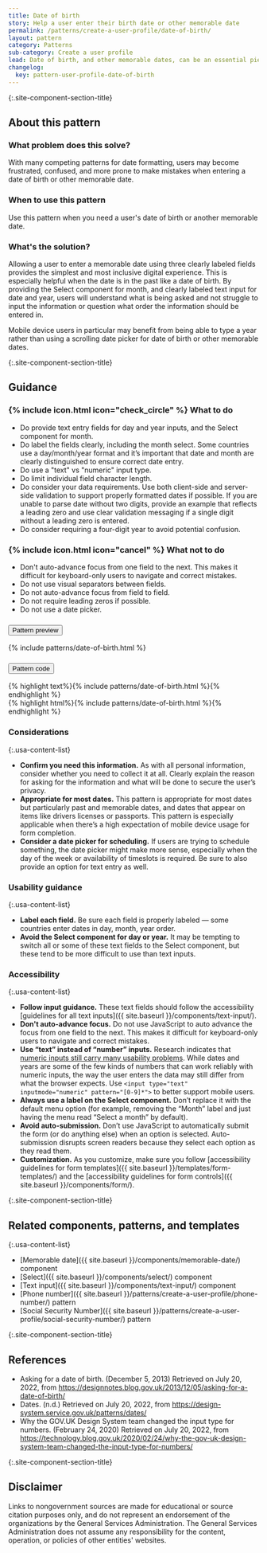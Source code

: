 ```yaml
---
title: Date of birth
story: Help a user enter their birth date or other memorable date
permalink: /patterns/create-a-user-profile/date-of-birth/
layout: pattern
category: Patterns
sub-category: Create a user profile
lead: Date of birth, and other memorable dates, can be an essential piece of information used to validate identity or eligibility for services or benefits. This pattern allows users to enter their date of birth or another memorable date (such as, birth of child, death of loved one) without friction.
changelog:
  key: pattern-user-profile-date-of-birth
---
```


{:.site-component-section-title}
## About this pattern

### What problem does this solve?

With many competing patterns for date formatting, users may become frustrated, confused, and more prone to make mistakes when entering a date of birth or other memorable date.

### When to use this pattern

Use this pattern when you need a user's date of birth or another memorable date.

### What's the solution?

Allowing a user to enter a memorable date using three clearly labeled fields provides the simplest and most inclusive digital experience. This is especially helpful when the date is in the past like a date of birth. By providing the Select component for month, and clearly labeled text input for date and year, users will understand what is being asked and not struggle to input the information or question what order the information should be entered in.

Mobile device users in particular may benefit from being able to type a year rather than using a scrolling date picker for date of birth or other memorable dates.

{:.site-component-section-title}
## Guidance

<div class="grid-row grid-gap-3">
  <div class="tablet:grid-col">
    <div class="do-dont">
      <div class="do-dont__do">
        <h3 class="do-dont__heading">
          {% include icon.html icon="check_circle" %}
          What to do
        </h3>
        <div class="do-dont__content">
          <ul>
            <li>Do provide text entry fields for day and year inputs, and the Select component for month.</li>
            <li>Do label the fields clearly, including the month select. Some countries use a day/month/year format and it’s important that date and month are clearly distinguished to ensure correct date entry.</li>
            <li>Do use a "text" vs "numeric" input type.</li>
            <li>Do limit individual field character length.</li>
            <li>Do consider your data requirements. Use both client-side and server-side validation to support properly formatted dates if possible. If you are unable to parse date without two digits, provide an example that reflects a leading zero and use clear validation messaging if a single digit without a leading zero is entered.</li>
            <li>Do consider requiring a four-digit year to avoid potential confusion.</li>
          </ul>
        </div>
      </div>
    </div>
  </div>
  <div class="tablet:grid-col">
    <div class="do-dont">
      <div class="do-dont__dont">
        <h3 class="do-dont__heading">
          {% include icon.html icon="cancel" %}
          What not to do
        </h3>
        <div class="do-dont__content">
          <ul>
            <li>Don't auto-advance focus from one field to the next. This makes it difficult for keyboard-only users to navigate and correct mistakes.</li>
            <li>Do not use visual separators between fields.</li>
            <li>Do not auto-advance focus from field to field.</li>
            <li>Do not require leading zeros if possible.</li>
            <li>Do not use a date picker.</li>
          </ul>
        </div>
      </div>
    </div>
  </div>
</div>

<div class="usa-accordion usa-accordion--bordered site-accordion-code site-component-preview margin-top-2">
  <h3 id="pattern-preview" class="usa-accordion__heading site-accordion-heading">
    <button type="button" class="usa-accordion__button" aria-controls="accordion-preview" aria-expanded="true">
      Pattern preview
    </button>
  </h3>
  <div id="accordion-preview" class="usa-accordion__content">
    {% include patterns/date-of-birth.html %}
  </div>
</div>
<div class="usa-accordion usa-accordion--bordered site-accordion-code site-component-preview">
  <h3 id="pattern-code" class="usa-accordion__heading site-accordion-heading">
    <button type="button" class="usa-accordion__button" aria-controls="accordion-code" aria-expanded="false">
      Pattern code
    </button>
  </h3>
  <div id="accordion-code" class="usa-accordion__content highlight-code copy-code">
    <div class="usa-sr-only">
      {% highlight text%}{% include patterns/date-of-birth.html %}{% endhighlight %}
    </div>
      {% highlight html%}{% include patterns/date-of-birth.html %}{% endhighlight %}
  </div>
</div>

### Considerations

{:.usa-content-list}
- **Confirm you need this information.** As with all personal information, consider whether you need to collect it at all. Clearly explain the reason for asking for the information and what will be done to secure the user’s privacy.
- **Appropriate for most dates.** This pattern is appropriate for most dates but particularly past and memorable dates, and dates that appear on items like drivers licenses or passports. This pattern is especially applicable when there’s a high expectation of mobile device usage for form completion.
- **Consider a date picker for scheduling.** If users are trying to schedule something, the date picker might make more sense, especially when the day of the week or availability of timeslots is required. Be sure to also provide an option for text entry as well.

### Usability guidance

{:.usa-content-list}
- **Label each field.** Be sure each field is properly labeled &#8212; some countries enter dates in day, month, year order.
- **Avoid the Select component for day or year.** It may be tempting to switch all or some of these text fields to the Select component, but these tend to be more difficult to use than text inputs.

### Accessibility

{:.usa-content-list}
- **Follow input guidance.** These text fields should follow the accessibility [guidelines for all text inputs]({{ site.baseurl }}/components/text-input/).
- **Don't auto-advance focus.** Do not use JavaScript to auto advance the focus from one field to the next. This makes it difficult for keyboard-only users to navigate and correct mistakes.
- **Use “text” instead of “number” inputs.** Research indicates that [numeric inputs still carry many usability problems](https://technology.blog.gov.uk/2020/02/24/why-the-gov-uk-design-system-team-changed-the-input-type-for-numbers/). While dates and years are some of the few kinds of numbers that can work reliably with numeric inputs, the way the user enters the data may still differ from what the browser expects. Use `<input type="text" inputmode="numeric" pattern="[0-9]*">` to better support mobile users.
- **Always use a label on the Select component.** Don’t replace it with the default menu option (for example, removing the “Month” label and just having the menu read “Select a month” by default).
- **Avoid auto-submission.** Don’t use JavaScript to automatically submit the form (or do anything else) when an option is selected. Auto-submission disrupts screen readers because they select each option as they read them.
- **Customization.** As you customize, make sure you follow [accessibility guidelines for form templates]({{ site.baseurl }}/templates/form-templates/) and the [accessibility guidelines for form controls]({{ site.baseurl }}/components/form/).

{:.site-component-section-title}
## Related components, patterns, and templates

{:.usa-content-list}
- [Memorable date]({{ site.baseurl }}/components/memorable-date/) component
- [Select]({{ site.baseurl }}/components/select/) component
- [Text input]({{ site.baseurl }}/components/text-input/) component
- [Phone number]({{ site.baseurl }}/patterns/create-a-user-profile/phone-number/) pattern
- [Social Security Number]({{ site.baseurl }}/patterns/create-a-user-profile/social-security-number/) pattern

{:.site-component-section-title}
## References

- Asking for a date of birth. (December 5, 2013) Retrieved on July 20, 2022, from <https://designnotes.blog.gov.uk/2013/12/05/asking-for-a-date-of-birth/>
- Dates. (n.d.) Retrieved on July 20, 2022, from <https://design-system.service.gov.uk/patterns/dates/>
- Why the GOV.UK Design System team changed the input type for numbers. (February 24, 2020) Retrieved on July 20, 2022, from <https://technology.blog.gov.uk/2020/02/24/why-the-gov-uk-design-system-team-changed-the-input-type-for-numbers/>

{:.site-component-section-title}
## Disclaimer

Links to nongovernment sources are made for educational or source citation purposes only, and do not represent an endorsement of the organizations by the General Services Administration. The General Services Administration does not assume any responsibility for the content, operation, or policies of other entities' websites.

